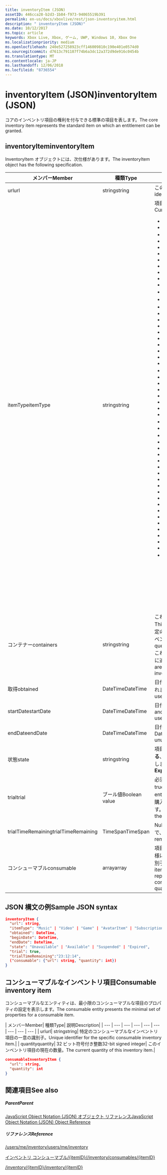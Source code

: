 ```yaml
---
title: inventoryItem (JSON)
assetID: 446cca28-b2d3-1b84-f973-94065519b391
permalink: en-us/docs/xboxlive/rest/json-inventoryitem.html
description: " inventoryItem (JSON)"
ms.date: 10/12/2017
ms.topic: article
keywords: Xbox Live, Xbox, ゲーム, UWP, Windows 10, Xbox One
ms.localizationpriority: medium
ms.openlocfilehash: 240e527258923cff146009810c190e401e0574d0
ms.sourcegitcommit: d7613c791107f74b6a3dc12a372d9de916c0454b
ms.translationtype: MT
ms.contentlocale: ja-JP
ms.lasthandoff: 12/06/2018
ms.locfileid: "8736554"
---
```

# <a name="inventoryitem-json"></a><span data-ttu-id="c7712-104">inventoryItem (JSON)</span><span class="sxs-lookup"><span data-stu-id="c7712-104">inventoryItem (JSON)</span></span>
<span data-ttu-id="c7712-105">コアのインベントリ項目の権利を付与できる標準の項目を表します。</span><span class="sxs-lookup"><span data-stu-id="c7712-105">The core inventory item represents the standard item on which an entitlement can be granted.</span></span>
<a id="ID4EN"></a>


## <a name="inventoryitem"></a><span data-ttu-id="c7712-106">inventoryItem</span><span class="sxs-lookup"><span data-stu-id="c7712-106">inventoryItem</span></span>

<span data-ttu-id="c7712-107">InventoryItem オブジェクトには、次仕様があります。</span><span class="sxs-lookup"><span data-stu-id="c7712-107">The inventoryItem object has the following specification.</span></span>

| <span data-ttu-id="c7712-108">メンバー</span><span class="sxs-lookup"><span data-stu-id="c7712-108">Member</span></span>| <span data-ttu-id="c7712-109">種類</span><span class="sxs-lookup"><span data-stu-id="c7712-109">Type</span></span>| <span data-ttu-id="c7712-110">説明</span><span class="sxs-lookup"><span data-stu-id="c7712-110">Description</span></span>|
| --- | --- | --- |
| <span data-ttu-id="c7712-111">url</span><span class="sxs-lookup"><span data-stu-id="c7712-111">url</span></span>| <span data-ttu-id="c7712-112">string</span><span class="sxs-lookup"><span data-stu-id="c7712-112">string</span></span>| <span data-ttu-id="c7712-113">この特定のインベントリ項目の一意の識別子。</span><span class="sxs-lookup"><span data-stu-id="c7712-113">Unique identifier for this specific inventory item.</span></span>|
| <span data-ttu-id="c7712-114">itemType</span><span class="sxs-lookup"><span data-stu-id="c7712-114">itemType</span></span>| <span data-ttu-id="c7712-115">string</span><span class="sxs-lookup"><span data-stu-id="c7712-115">string</span></span>| <span data-ttu-id="c7712-116">項目の種類です。</span><span class="sxs-lookup"><span data-stu-id="c7712-116">Type of the item.</span></span> <span data-ttu-id="c7712-117">現在の値します。</span><span class="sxs-lookup"><span data-stu-id="c7712-117">Current values are</span></span> <ul><li><b><span data-ttu-id="c7712-118">Unknown</span><span class="sxs-lookup"><span data-stu-id="c7712-118">Unknown</span></span></b></li><li><b><span data-ttu-id="c7712-119">Game</span><span class="sxs-lookup"><span data-stu-id="c7712-119">Game</span></span></b></li><li><b><span data-ttu-id="c7712-120">映画</span><span class="sxs-lookup"><span data-stu-id="c7712-120">Movie</span></span></b></li><li> <b><span data-ttu-id="c7712-121">TVShow</span><span class="sxs-lookup"><span data-stu-id="c7712-121">TVShow</span></span></b></li><li><b><span data-ttu-id="c7712-122">MusicVideo</span><span class="sxs-lookup"><span data-stu-id="c7712-122">MusicVideo</span></span></b></li><li><b><span data-ttu-id="c7712-123">GameTrial</span><span class="sxs-lookup"><span data-stu-id="c7712-123">GameTrial</span></span></b></li><li><b><span data-ttu-id="c7712-124">ViralVideo</span><span class="sxs-lookup"><span data-stu-id="c7712-124">ViralVideo</span></span></b></li><li><b><span data-ttu-id="c7712-125">TVEpisode</span><span class="sxs-lookup"><span data-stu-id="c7712-125">TVEpisode</span></span></b></li><li><b><span data-ttu-id="c7712-126">TVSeason</span><span class="sxs-lookup"><span data-stu-id="c7712-126">TVSeason</span></span></b></li><li><b><span data-ttu-id="c7712-127">TVSeries</span><span class="sxs-lookup"><span data-stu-id="c7712-127">TVSeries</span></span></b></li><li><b><span data-ttu-id="c7712-128">VideoPreview</span><span class="sxs-lookup"><span data-stu-id="c7712-128">VideoPreview</span></span></b></li><li><b><span data-ttu-id="c7712-129">ポスター</span><span class="sxs-lookup"><span data-stu-id="c7712-129">Poster</span></span></b></li><li><b><span data-ttu-id="c7712-130">ポッド キャスト</span><span class="sxs-lookup"><span data-stu-id="c7712-130">Podcast</span></span></b></li><li><b><span data-ttu-id="c7712-131">画像</span><span class="sxs-lookup"><span data-stu-id="c7712-131">Image</span></span></b></li><li><b><span data-ttu-id="c7712-132">BoxArt</span><span class="sxs-lookup"><span data-stu-id="c7712-132">BoxArt</span></span></b></li><li><b><span data-ttu-id="c7712-133">ArtistPicture</span><span class="sxs-lookup"><span data-stu-id="c7712-133">ArtistPicture</span></span></b></li><li><b><span data-ttu-id="c7712-134">GameContent</span><span class="sxs-lookup"><span data-stu-id="c7712-134">GameContent</span></span></b></li><li><b><span data-ttu-id="c7712-135">GameDemo</span><span class="sxs-lookup"><span data-stu-id="c7712-135">GameDemo</span></span></b></li><li><b><span data-ttu-id="c7712-136">Theme</span><span class="sxs-lookup"><span data-stu-id="c7712-136">Theme</span></span></b></li><li><b><span data-ttu-id="c7712-137">XboxOriginalGame</span><span class="sxs-lookup"><span data-stu-id="c7712-137">XboxOriginalGame</span></span></b></li><li><b><span data-ttu-id="c7712-138">GamerTile</span><span class="sxs-lookup"><span data-stu-id="c7712-138">GamerTile</span></span></b></li><li><b><span data-ttu-id="c7712-139">ArcadeGame</span><span class="sxs-lookup"><span data-stu-id="c7712-139">ArcadeGame</span></span></b></li><li><b><span data-ttu-id="c7712-140">GameConsumable</span><span class="sxs-lookup"><span data-stu-id="c7712-140">GameConsumable</span></span></b></li><li><b><span data-ttu-id="c7712-141">アルバム</span><span class="sxs-lookup"><span data-stu-id="c7712-141">Album</span></span></b></li><li><b><span data-ttu-id="c7712-142">AlbumDisc</span><span class="sxs-lookup"><span data-stu-id="c7712-142">AlbumDisc</span></span></b></li><li><b><span data-ttu-id="c7712-143">AlbumArt</span><span class="sxs-lookup"><span data-stu-id="c7712-143">AlbumArt</span></span></b></li><li><b><span data-ttu-id="c7712-144">GameVideo</span><span class="sxs-lookup"><span data-stu-id="c7712-144">GameVideo</span></span></b></li><li><b><span data-ttu-id="c7712-145">BackgroundArt</span><span class="sxs-lookup"><span data-stu-id="c7712-145">BackgroundArt</span></span></b></li><li><b><span data-ttu-id="c7712-146">TVTrailer</span><span class="sxs-lookup"><span data-stu-id="c7712-146">TVTrailer</span></span></b></li><li><b><span data-ttu-id="c7712-147">GameTrailer</span><span class="sxs-lookup"><span data-stu-id="c7712-147">GameTrailer</span></span></b></li><li><b><span data-ttu-id="c7712-148">VideoShort</span><span class="sxs-lookup"><span data-stu-id="c7712-148">VideoShort</span></span></b></li><li><b><span data-ttu-id="c7712-149">バンドル</span><span class="sxs-lookup"><span data-stu-id="c7712-149">Bundle</span></span></b></li><li><b><span data-ttu-id="c7712-150">XnaCommunityGame</span><span class="sxs-lookup"><span data-stu-id="c7712-150">XnaCommunityGame</span></span></b></li><li><b><span data-ttu-id="c7712-151">プロモーション</span><span class="sxs-lookup"><span data-stu-id="c7712-151">Promotional</span></span></b></li><li><b><span data-ttu-id="c7712-152">MovieTrailer</span><span class="sxs-lookup"><span data-stu-id="c7712-152">MovieTrailer</span></span></b></li><li><b><span data-ttu-id="c7712-153">SlideshowPreviewImage</span><span class="sxs-lookup"><span data-stu-id="c7712-153">SlideshowPreviewImage</span></span></b></li><li><b><span data-ttu-id="c7712-154">ServerBackedGames</span><span class="sxs-lookup"><span data-stu-id="c7712-154">ServerBackedGames</span></span></b></li><li><b><span data-ttu-id="c7712-155">Marketplace</span><span class="sxs-lookup"><span data-stu-id="c7712-155">Marketplace</span></span></b></li><li><b><span data-ttu-id="c7712-156">AvatarItem</span><span class="sxs-lookup"><span data-stu-id="c7712-156">AvatarItem</span></span></b></li><li><b><span data-ttu-id="c7712-157">LiveApp</span><span class="sxs-lookup"><span data-stu-id="c7712-157">LiveApp</span></span></b></li><li><b><span data-ttu-id="c7712-158">WebGame</span><span class="sxs-lookup"><span data-stu-id="c7712-158">WebGame</span></span></b></li><li><b><span data-ttu-id="c7712-159">MobileGame</span><span class="sxs-lookup"><span data-stu-id="c7712-159">MobileGame</span></span></b></li><li><b><span data-ttu-id="c7712-160">MobilePdlc</span><span class="sxs-lookup"><span data-stu-id="c7712-160">MobilePdlc</span></span></b></li><li><b><span data-ttu-id="c7712-161">MobileConsumable</span><span class="sxs-lookup"><span data-stu-id="c7712-161">MobileConsumable</span></span></b></li><li><b><span data-ttu-id="c7712-162">App</span><span class="sxs-lookup"><span data-stu-id="c7712-162">App</span></span></b></li><li><b><span data-ttu-id="c7712-163">MetroGame</span><span class="sxs-lookup"><span data-stu-id="c7712-163">MetroGame</span></span></b></li><li><b><span data-ttu-id="c7712-164">MetroGameContent</span><span class="sxs-lookup"><span data-stu-id="c7712-164">MetroGameContent</span></span></b></li><li><b><span data-ttu-id="c7712-165">MetroGameConsumable</span><span class="sxs-lookup"><span data-stu-id="c7712-165">MetroGameConsumable</span></span></b></li><li><b><span data-ttu-id="c7712-166">GameLayer</span><span class="sxs-lookup"><span data-stu-id="c7712-166">GameLayer</span></span></b></li><li><b><span data-ttu-id="c7712-167">GameActivity</span><span class="sxs-lookup"><span data-stu-id="c7712-167">GameActivity</span></span></b></li><li><b><span data-ttu-id="c7712-168">GameV2</span><span class="sxs-lookup"><span data-stu-id="c7712-168">GameV2</span></span></b></li><li><b><span data-ttu-id="c7712-169">SubscriptionV2</span><span class="sxs-lookup"><span data-stu-id="c7712-169">SubscriptionV2</span></span></b></li><li><b><span data-ttu-id="c7712-170">サブスクリプション</span><span class="sxs-lookup"><span data-stu-id="c7712-170">Subscription</span></span></b><br/><br/> <span data-ttu-id="c7712-171">**注:** ゲームが**GameV2**によって指定される、コンシューマブルなアドオンです**GameConsumable**、永続的な DLC が**GameContent**します。</span><span class="sxs-lookup"><span data-stu-id="c7712-171">**Note:** Games are designated by **GameV2**, consumables are **GameConsumable**, and durable DLC is **GameContent**.</span></span> |
  | <span data-ttu-id="c7712-172">コンテナー</span><span class="sxs-lookup"><span data-stu-id="c7712-172">containers</span></span> | <span data-ttu-id="c7712-173">string</span><span class="sxs-lookup"><span data-stu-id="c7712-173">string</span></span> | <span data-ttu-id="c7712-174">これは、この項目を含む「コンテナー」のセットです。</span><span class="sxs-lookup"><span data-stu-id="c7712-174">This is the set of "containers" that contain this item.</span></span> <span data-ttu-id="c7712-175">特定のコンテナーに参加している項目は、ユーザーのインベントリを照会できます。</span><span class="sxs-lookup"><span data-stu-id="c7712-175">A user's inventory can be queried for items that belong to a specific container.</span></span> <span data-ttu-id="c7712-176">これらのコンテナーは、購入して、項目がインベントリに追加されるときに決定されます。</span><span class="sxs-lookup"><span data-stu-id="c7712-176">These containers are determined when the item is added to the inventory by purchase.</span></span> |
  | <span data-ttu-id="c7712-177">取得</span><span class="sxs-lookup"><span data-stu-id="c7712-177">obtained</span></span> | <span data-ttu-id="c7712-178">DateTime</span><span class="sxs-lookup"><span data-stu-id="c7712-178">DateTime</span></span> | <span data-ttu-id="c7712-179">日付と時刻の項目は、ユーザーのインベントリに追加されました。</span><span class="sxs-lookup"><span data-stu-id="c7712-179">Date and time the item was added to the user's inventory.</span></span> |
  | <span data-ttu-id="c7712-180">startDate</span><span class="sxs-lookup"><span data-stu-id="c7712-180">startDate</span></span> | <span data-ttu-id="c7712-181">DateTime</span><span class="sxs-lookup"><span data-stu-id="c7712-181">DateTime</span></span> | <span data-ttu-id="c7712-182">日付と時刻になった、または使用可能になります。</span><span class="sxs-lookup"><span data-stu-id="c7712-182">Date and time the item became or will become available for use.</span></span> |
  | <span data-ttu-id="c7712-183">endDate</span><span class="sxs-lookup"><span data-stu-id="c7712-183">endDate</span></span> | <span data-ttu-id="c7712-184">DateTime</span><span class="sxs-lookup"><span data-stu-id="c7712-184">DateTime</span></span> | <span data-ttu-id="c7712-185">日付と時刻になった、または使用できなくなります。</span><span class="sxs-lookup"><span data-stu-id="c7712-185">Date and time the item became or will become unusable.</span></span> |
  | <span data-ttu-id="c7712-186">状態</span><span class="sxs-lookup"><span data-stu-id="c7712-186">state</span></span> | <span data-ttu-id="c7712-187">string</span><span class="sxs-lookup"><span data-stu-id="c7712-187">string</span></span> | <span data-ttu-id="c7712-188">項目の状態。</span><span class="sxs-lookup"><span data-stu-id="c7712-188">The state of the item.</span></span> <span data-ttu-id="c7712-189">値は**有効になっている**、**中断**、**有効期限が切れて**、**キャンセル**、**更新**を許可します。</span><span class="sxs-lookup"><span data-stu-id="c7712-189">Allowed values are **Enabled**, **Suspended**, **Expired**, **Canceled**, **Renewed**.</span></span>  |
  | <span data-ttu-id="c7712-190">trial</span><span class="sxs-lookup"><span data-stu-id="c7712-190">trial</span></span> | <span data-ttu-id="c7712-191">ブール値</span><span class="sxs-lookup"><span data-stu-id="c7712-191">Boolean value</span></span> | <span data-ttu-id="c7712-192">必須。</span><span class="sxs-lookup"><span data-stu-id="c7712-192">Required.</span></span> <span data-ttu-id="c7712-193">この権利が、試用版である場合は true。それ以外の場合は false です。</span><span class="sxs-lookup"><span data-stu-id="c7712-193">True if this entitlement is a trial; otherwise, false.</span></span> <span data-ttu-id="c7712-194">権利の試用版を購入し、通常版を購入する場合は、両方が表示されます。</span><span class="sxs-lookup"><span data-stu-id="c7712-194">If you buy the trial version of an entitlement and then buy the full version, you will receive both.</span></span> |
  | <span data-ttu-id="c7712-195">trialTimeRemaining</span><span class="sxs-lookup"><span data-stu-id="c7712-195">trialTimeRemaining</span></span> | <span data-ttu-id="c7712-196">TimeSpan</span><span class="sxs-lookup"><span data-stu-id="c7712-196">TimeSpan</span></span> | <span data-ttu-id="c7712-197">Null 許容します。</span><span class="sxs-lookup"><span data-stu-id="c7712-197">Nullable.</span></span> <span data-ttu-id="c7712-198">どのくらいの時間は、分単位で、試用版に残っています。</span><span class="sxs-lookup"><span data-stu-id="c7712-198">How much time is remaining on the trial, in minutes.</span></span> |
  | <span data-ttu-id="c7712-199">コンシューマブル</span><span class="sxs-lookup"><span data-stu-id="c7712-199">consumable</span></span> | <span data-ttu-id="c7712-200">array</span><span class="sxs-lookup"><span data-stu-id="c7712-200">array</span></span> | <span data-ttu-id="c7712-201">項目がコンシューマブルの場合は、その現在の数量と同様に、コンシューマブルなインベントリ項目の一意の識別子 (リンク) をインラインで表したが含まれます。</span><span class="sxs-lookup"><span data-stu-id="c7712-201">If the items is consumable, this contains an inline representation of the unique identifier (link) for the consumable inventory item, as well as its current quantity.</span></span> |

<a id="ID4EMAAC"></a>


## <a name="sample-json-syntax"></a><span data-ttu-id="c7712-202">JSON 構文の例</span><span class="sxs-lookup"><span data-stu-id="c7712-202">Sample JSON syntax</span></span>


```json
inventoryItem {
  "url": string,
  "itemType": "Music" | "Video" | "Game" | "AvatarItem" | "Subscription" | "DLC" | "Consumable" | ...,
  "obtained": DateTime,
  "beginDate": DateTime,
  "endDate": DateTime,
  "state": "Unavailable" | "Available" | "Suspended" | "Expired",
  "trial": true,
  "trialTimeRemaining":"23:12:14",
  ("consumable": {"url": string, "quantity": int})
}

```


<a id="ID4EVAAC"></a>


## <a name="consumable-inventory-item"></a><span data-ttu-id="c7712-203">コンシューマブルなインベントリ項目</span><span class="sxs-lookup"><span data-stu-id="c7712-203">Consumable inventory item</span></span>

<span data-ttu-id="c7712-204">コンシューマブルなエンティティは、最小限のコンシューマブルな項目のプロパティの設定を表示します。</span><span class="sxs-lookup"><span data-stu-id="c7712-204">The consumable entity presents the minimal set of properties for a consumable item.</span></span>

| <span data-ttu-id="c7712-205">メンバー</span><span class="sxs-lookup"><span data-stu-id="c7712-205">Member</span></span>| <span data-ttu-id="c7712-206">種類</span><span class="sxs-lookup"><span data-stu-id="c7712-206">Type</span></span>| <span data-ttu-id="c7712-207">説明</span><span class="sxs-lookup"><span data-stu-id="c7712-207">Description</span></span>|
| --- | --- | --- | --- | --- | --- | --- | --- | --- |
| <span data-ttu-id="c7712-208">url</span><span class="sxs-lookup"><span data-stu-id="c7712-208">url</span></span>| <span data-ttu-id="c7712-209">string</span><span class="sxs-lookup"><span data-stu-id="c7712-209">string</span></span>| <span data-ttu-id="c7712-210">特定のコンシューマブルなインベントリ項目の一意の識別子。</span><span class="sxs-lookup"><span data-stu-id="c7712-210">Unique identifier for the specific consumable inventory item.</span></span>|
| <span data-ttu-id="c7712-211">quantity</span><span class="sxs-lookup"><span data-stu-id="c7712-211">quantity</span></span>| <span data-ttu-id="c7712-212">32 ビット符号付き整数</span><span class="sxs-lookup"><span data-stu-id="c7712-212">32-bit signed integer</span></span>| <span data-ttu-id="c7712-213">このインベントリ項目の現在の数量。</span><span class="sxs-lookup"><span data-stu-id="c7712-213">The current quantity of this inventory item.</span></span>|


```json
consumableInventoryItem {
  "url": string,
  "quantity": int
}

```


<a id="ID4E4BAC"></a>


## <a name="see-also"></a><span data-ttu-id="c7712-214">関連項目</span><span class="sxs-lookup"><span data-stu-id="c7712-214">See also</span></span>

<a id="ID4E6BAC"></a>


##### <a name="parent"></a><span data-ttu-id="c7712-215">Parent</span><span class="sxs-lookup"><span data-stu-id="c7712-215">Parent</span></span>

[<span data-ttu-id="c7712-216">JavaScript Object Notation (JSON) オブジェクト リファレンス</span><span class="sxs-lookup"><span data-stu-id="c7712-216">JavaScript Object Notation (JSON) Object Reference</span></span>](atoc-xboxlivews-reference-json.md)


<a id="ID4EJCAC"></a>


##### <a name="reference"></a><span data-ttu-id="c7712-217">リファレンス</span><span class="sxs-lookup"><span data-stu-id="c7712-217">Reference</span></span>

[<span data-ttu-id="c7712-218">/users/me/inventory</span><span class="sxs-lookup"><span data-stu-id="c7712-218">/users/me/inventory</span></span>](../uri/marketplace/uri-inventory.md)

 [<span data-ttu-id="c7712-219">インベントリ コンシューマブル/{itemID}/</span><span class="sxs-lookup"><span data-stu-id="c7712-219">/inventory/consumables/{itemID}</span></span>](../uri/marketplace/uri-inventoryconsumablesitemurl.md)

 [<span data-ttu-id="c7712-220">/inventory/{itemID}</span><span class="sxs-lookup"><span data-stu-id="c7712-220">/inventory/{itemID}</span></span>](../uri/marketplace/uri-inventoryitemurl.md)
